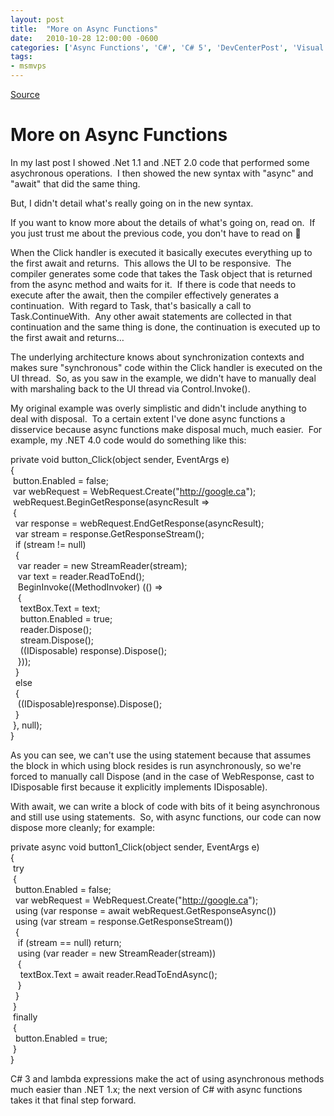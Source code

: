 ```yaml
---
layout: post
title:  "More on Async Functions"
date:   2010-10-28 12:00:00 -0600
categories: ['Async Functions', 'C#', 'C# 5', 'DevCenterPost', 'Visual Studio vNext']
tags:
- msmvps
---
```

[Source](http://blogs.msmvps.com/peterritchie/2010/10/29/more-on-async-functions/ "Permalink to More on Async Functions")

# More on Async Functions

In my last post I showed .Net 1.1 and .NET 2.0 code that performed some asychronous operations.  I then showed the new syntax with "async" and "await" that did the same thing.

But, I didn't detail what's really going on in the new syntax.

If you want to know more about the details of what's going on, read on.  If you just trust me about the previous code, you don't have to read on 🙂

When the Click handler is executed it basically executes everything up to the first await and returns.  This allows the UI to be responsive.  The compiler generates some code that takes the Task<T> object that is returned from the async method and waits for it.  If there is code that needs to execute after the await, then the compiler effectively generates a continuation.  With regard to Task<T>, that's basically a call to Task<T>.ContinueWith.  Any other await statements are collected in that continuation and the same thing is done, the continuation is executed up to the first await and returns…

The underlying architecture knows about synchronization contexts and makes sure "synchronous" code within the Click handler is executed on the UI thread.  So, as you saw in the example, we didn't have to manually deal with marshaling back to the UI thread via Control.Invoke().

My original example was overly simplistic and didn't include anything to deal with disposal.  To a certain extent I've done async functions a disservice because async functions make disposal much, much easier.  For example, my .NET 4.0 code would do something like this:

private void button_Click(object sender, EventArgs e)  
{  
 button.Enabled = false;  
 var webRequest = WebRequest.Create("<http://google.ca>");  
 webRequest.BeginGetResponse(asyncResult =>  
 {  
  var response = webRequest.EndGetResponse(asyncResult);  
  var stream = response.GetResponseStream();  
  if (stream != null)  
  {  
   var reader = new StreamReader(stream);  
   var text = reader.ReadToEnd();  
   BeginInvoke((MethodInvoker) (() =>  
   {  
    textBox.Text = text;  
    button.Enabled = true;  
    reader.Dispose();  
    stream.Dispose();  
    ((IDisposable) response).Dispose();  
   }));  
  }  
  else  
  {  
   ((IDisposable)response).Dispose();  
  }  
 }, null);  
}

As you can see, we can't use the using statement because that assumes the block in which using block resides is run asynchronously, so we're forced to manually call Dispose (and in the case of WebResponse, cast to IDisposable first because it explicitly implements IDisposable).

With await, we can write a block of code with bits of it being asynchronous and still use using statements.  So, with async functions, our code can now dispose more cleanly; for example:

private async void button1_Click(object sender, EventArgs e)  
{  
 try  
 {  
  button.Enabled = false;  
  var webRequest = WebRequest.Create("<http://google.ca>");  
  using (var response = await webRequest.GetResponseAsync())  
  using (var stream = response.GetResponseStream())  
  {  
   if (stream == null) return;  
   using (var reader = new StreamReader(stream))  
   {  
    textBox.Text = await reader.ReadToEndAsync();  
   }  
  }  
 }  
 finally  
 {  
  button.Enabled = true;  
 }  
}

C# 3 and lambda expressions make the act of using asynchronous methods much easier than .NET 1.x; the next version of C# with async functions takes it that final step forward.

